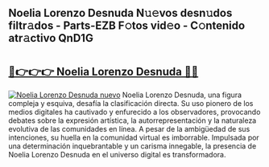 ## Noelia Lorenzo Desnuda N𝚞𝚎vos desn𝚞dos filtr𝚊dos - Parts-EZB F𝚘tos vid𝚎o - C𝚘ntenido atr𝚊ctivo QnD1G

# <h2><a href="http://mb61yzw.tromn.icu/?c=Noelia+Lorenzo+Desnuda">🔗👉👉👉 Noelia Lorenzo Desnuda 🔗🔗</a></h2>

[![Noelia Lorenzo Desnuda nuevo](https://i.imgur.com/pEAQMta.gif)](http://mb61yzw.tromn.icu/?c=Noelia+Lorenzo+Desnuda)
Noelia Lorenzo Desnuda, una figura compleja y esquiva, desafía la clasificación directa. Su uso pionero de los medios digitales ha cautivado y enfurecido a los observadores, provocando debates sobre la expresión artística, la autorrepresentación y la naturaleza evolutiva de las comunidades en línea. A pesar de la ambigüedad de sus intenciones, su huella en la comunidad virtual es imborrable. Impulsada por una determinación inquebrantable y un carisma innegable, la presencia de Noelia Lorenzo Desnuda en el universo digital es transformadora.
